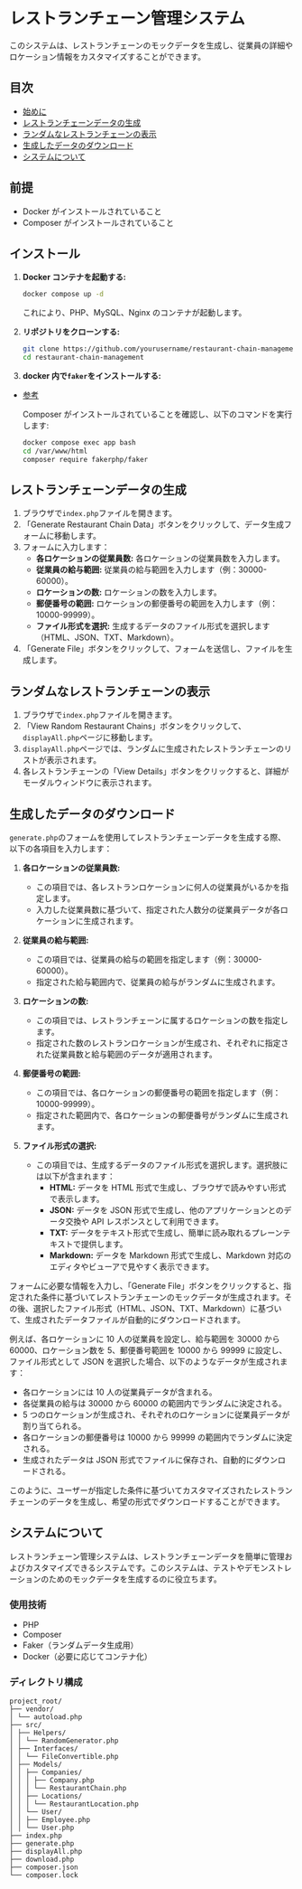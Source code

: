 # レストランチェーン管理システム

このシステムは、レストランチェーンのモックデータを生成し、従業員の詳細やロケーション情報をカスタマイズすることができます。

## 目次

- [始めに](#始めに)
- [レストランチェーンデータの生成](#レストランチェーンデータの生成)
- [ランダムなレストランチェーンの表示](#ランダムなレストランチェーンの表示)
- [生成したデータのダウンロード](#生成したデータのダウンロード)
- [システムについて](#システムについて)

## 前提

- Docker がインストールされていること
- Composer がインストールされていること

## インストール

1. **Docker コンテナを起動する:**

   ```sh
   docker compose up -d
   ```

   これにより、PHP、MySQL、Nginx のコンテナが起動します。

2. **リポジトリをクローンする:**

   ```sh
   git clone https://github.com/yourusername/restaurant-chain-management.git
   cd restaurant-chain-management
   ```

3. **docker 内で`faker`をインストールする:**

- [参考](https://github.com/takeshi-arihori/til/blob/main/docker/faker-php.md)

  Composer がインストールされていることを確認し、以下のコマンドを実行します:

  ```sh
  docker compose exec app bash
  cd /var/www/html
  composer require fakerphp/faker
  ```

## レストランチェーンデータの生成

1. ブラウザで`index.php`ファイルを開きます。
2. 「Generate Restaurant Chain Data」ボタンをクリックして、データ生成フォームに移動します。
3. フォームに入力します：
   - **各ロケーションの従業員数:** 各ロケーションの従業員数を入力します。
   - **従業員の給与範囲:** 従業員の給与範囲を入力します（例：30000-60000）。
   - **ロケーションの数:** ロケーションの数を入力します。
   - **郵便番号の範囲:** ロケーションの郵便番号の範囲を入力します（例：10000-99999）。
   - **ファイル形式を選択:** 生成するデータのファイル形式を選択します（HTML、JSON、TXT、Markdown）。
4. 「Generate File」ボタンをクリックして、フォームを送信し、ファイルを生成します。

## ランダムなレストランチェーンの表示

1. ブラウザで`index.php`ファイルを開きます。
2. 「View Random Restaurant Chains」ボタンをクリックして、`displayAll.php`ページに移動します。
3. `displayAll.php`ページでは、ランダムに生成されたレストランチェーンのリストが表示されます。
4. 各レストランチェーンの「View Details」ボタンをクリックすると、詳細がモーダルウィンドウに表示されます。

## 生成したデータのダウンロード

`generate.php`のフォームを使用してレストランチェーンデータを生成する際、以下の各項目を入力します：

1. **各ロケーションの従業員数:**

   - この項目では、各レストランロケーションに何人の従業員がいるかを指定します。
   - 入力した従業員数に基づいて、指定された人数分の従業員データが各ロケーションに生成されます。

2. **従業員の給与範囲:**

   - この項目では、従業員の給与の範囲を指定します（例：30000-60000）。
   - 指定された給与範囲内で、従業員の給与がランダムに生成されます。

3. **ロケーションの数:**

   - この項目では、レストランチェーンに属するロケーションの数を指定します。
   - 指定された数のレストランロケーションが生成され、それぞれに指定された従業員数と給与範囲のデータが適用されます。

4. **郵便番号の範囲:**

   - この項目では、各ロケーションの郵便番号の範囲を指定します（例：10000-99999）。
   - 指定された範囲内で、各ロケーションの郵便番号がランダムに生成されます。

5. **ファイル形式の選択:**
   - この項目では、生成するデータのファイル形式を選択します。選択肢には以下が含まれます：
     - **HTML:** データを HTML 形式で生成し、ブラウザで読みやすい形式で表示します。
     - **JSON:** データを JSON 形式で生成し、他のアプリケーションとのデータ交換や API レスポンスとして利用できます。
     - **TXT:** データをテキスト形式で生成し、簡単に読み取れるプレーンテキストで提供します。
     - **Markdown:** データを Markdown 形式で生成し、Markdown 対応のエディタやビューアで見やすく表示できます。

フォームに必要な情報を入力し、「Generate File」ボタンをクリックすると、指定された条件に基づいてレストランチェーンのモックデータが生成されます。その後、選択したファイル形式（HTML、JSON、TXT、Markdown）に基づいて、生成されたデータファイルが自動的にダウンロードされます。

例えば、各ロケーションに 10 人の従業員を設定し、給与範囲を 30000 から 60000、ロケーション数を 5、郵便番号範囲を 10000 から 99999 に設定し、ファイル形式として JSON を選択した場合、以下のようなデータが生成されます：

- 各ロケーションには 10 人の従業員データが含まれる。
- 各従業員の給与は 30000 から 60000 の範囲内でランダムに決定される。
- 5 つのロケーションが生成され、それぞれのロケーションに従業員データが割り当てられる。
- 各ロケーションの郵便番号は 10000 から 99999 の範囲内でランダムに決定される。
- 生成されたデータは JSON 形式でファイルに保存され、自動的にダウンロードされる。

このように、ユーザーが指定した条件に基づいてカスタマイズされたレストランチェーンのデータを生成し、希望の形式でダウンロードすることができます。

## システムについて

レストランチェーン管理システムは、レストランチェーンデータを簡単に管理およびカスタマイズできるシステムです。このシステムは、テストやデモンストレーションのためのモックデータを生成するのに役立ちます。

### 使用技術

- PHP
- Composer
- Faker（ランダムデータ生成用）
- Docker（必要に応じてコンテナ化）

### ディレクトリ構成

```
project_root/
├── vendor/
│ └── autoload.php
├── src/
│ ├── Helpers/
│ │ └── RandomGenerator.php
│ ├── Interfaces/
│ │ └── FileConvertible.php
│ ├── Models/
│ │ ├── Companies/
│ │ │ ├── Company.php
│ │ │ └── RestaurantChain.php
│ │ ├── Locations/
│ │ │ └── RestaurantLocation.php
│ │ └── User/
│ │ ├── Employee.php
│ │ └── User.php
├── index.php
├── generate.php
├── displayAll.php
├── download.php
├── composer.json
└── composer.lock
```
